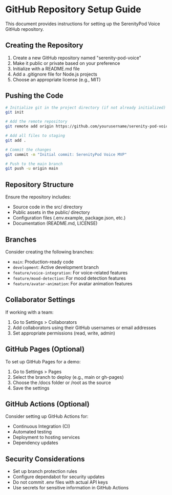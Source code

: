 # GitHub Repository Setup Guide

This document provides instructions for setting up the SerenityPod Voice GitHub repository.

## Creating the Repository

1. Create a new GitHub repository named "serenity-pod-voice"
2. Make it public or private based on your preference
3. Initialize with a README.md file
4. Add a .gitignore file for Node.js projects
5. Choose an appropriate license (e.g., MIT)

## Pushing the Code

```bash
# Initialize git in the project directory (if not already initialized)
git init

# Add the remote repository
git remote add origin https://github.com/yourusername/serenity-pod-voice.git

# Add all files to staging
git add .

# Commit the changes
git commit -m "Initial commit: SerenityPod Voice MVP"

# Push to the main branch
git push -u origin main
```

## Repository Structure

Ensure the repository includes:

- Source code in the src/ directory
- Public assets in the public/ directory
- Configuration files (.env.example, package.json, etc.)
- Documentation (README.md, LICENSE)

## Branches

Consider creating the following branches:

- `main`: Production-ready code
- `development`: Active development branch
- `feature/voice-integration`: For voice-related features
- `feature/mood-detection`: For mood detection features
- `feature/avatar-animation`: For avatar animation features

## Collaborator Settings

If working with a team:

1. Go to Settings > Collaborators
2. Add collaborators using their GitHub usernames or email addresses
3. Set appropriate permissions (read, write, admin)

## GitHub Pages (Optional)

To set up GitHub Pages for a demo:

1. Go to Settings > Pages
2. Select the branch to deploy (e.g., main or gh-pages)
3. Choose the /docs folder or /root as the source
4. Save the settings

## GitHub Actions (Optional)

Consider setting up GitHub Actions for:

- Continuous Integration (CI)
- Automated testing
- Deployment to hosting services
- Dependency updates

## Security Considerations

- Set up branch protection rules
- Configure dependabot for security updates
- Do not commit .env files with actual API keys
- Use secrets for sensitive information in GitHub Actions 